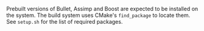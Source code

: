 Prebuilt versions of Bullet, Assimp and Boost are expected to be installed on the system.
The build system uses CMake's `find_package` to locate them.
See `setup.sh` for the list of required packages.
